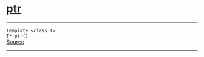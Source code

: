 
<h1 id="ptr">
 <a href="#/api/memory/ptr" class="anchor">
   <span>ptr</span>
  </a>
</h1>

<div class="signature">

<hr>

  <div class="definition-container">
    <div class="definition">
      <code><span class="token keyword">template</span> <<span class="token keyword">class</span> <span class="token keyword">T</span>>
<span class="token keyword">T</span>* ptr()</code>
      <div class="flex-spacing"></div>
      <a href="https://github.com/libocca/occa/blob/6aadf694/include/occa/core/memory.hpp#L108" target="_blank">Source</a>
    </div>
    
  </div>

  <hr>
</div>
